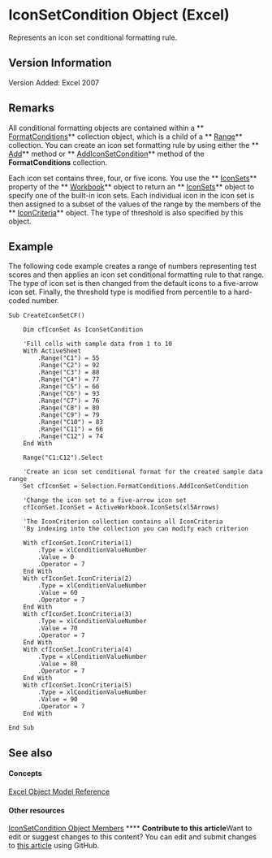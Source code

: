 
# IconSetCondition Object (Excel)

Represents an icon set conditional formatting rule.


## Version Information

Version Added: Excel 2007 


## Remarks

All conditional formatting objects are contained within a  ** [FormatConditions](2486d4b4-605c-76d8-132a-694c0c600a81.md)** collection object, which is a child of a ** [Range](b8207778-0dcc-4570-1234-f130532cc8cd.md)** collection. You can create an icon set formatting rule by using either the ** [Add](705f9ad4-2500-6607-19c0-6abd3f214d3e.md)** method or ** [AddIconSetCondition](eb23b1b1-da7f-013e-aef3-5f690f5cb4ff.md)** method of the **FormatConditions** collection.

Each icon set contains three, four, or five icons. You use the  ** [IconSets](c837d2a8-d21d-7432-a409-f49426368556.md)** property of the ** [Workbook](8c00aa60-c974-eed3-0812-3c9625eb0d4c.md)** object to return an ** [IconSets](2197741e-8139-0098-d194-610fa28fa6c8.md)** object to specify one of the built-in icon sets. Each individual icon in the icon set is then assigned to a subset of the values of the range by the members of the ** [IconCriteria](c3b0480a-6def-c315-32ed-137b64708810.md)** object. The type of threshold is also specified by this object.


## Example

The following code example creates a range of numbers representing test scores and then applies an icon set conditional formatting rule to that range. The type of icon set is then changed from the default icons to a five-arrow icon set. Finally, the threshold type is modified from percentile to a hard-coded number.


```
Sub CreateIconSetCF() 
 
    Dim cfIconSet As IconSetCondition 
     
    'Fill cells with sample data from 1 to 10 
    With ActiveSheet 
        .Range("C1") = 55 
        .Range("C2") = 92 
        .Range("C3") = 88 
        .Range("C4") = 77 
        .Range("C5") = 66 
        .Range("C6") = 93 
        .Range("C7") = 76 
        .Range("C8") = 80 
        .Range("C9") = 79 
        .Range("C10") = 83 
        .Range("C11") = 66 
        .Range("C12") = 74 
    End With 
     
    Range("C1:C12").Select 
         
    'Create an icon set conditional format for the created sample data range 
    Set cfIconSet = Selection.FormatConditions.AddIconSetCondition 
     
    'Change the icon set to a five-arrow icon set 
    cfIconSet.IconSet = ActiveWorkbook.IconSets(xl5Arrows) 
     
    'The IconCriterion collection contains all IconCriteria 
    'By indexing into the collection you can modify each criterion 
 
    With cfIconSet.IconCriteria(1) 
        .Type = xlConditionValueNumber 
        .Value = 0 
        .Operator = 7 
    End With 
    With cfIconSet.IconCriteria(2) 
        .Type = xlConditionValueNumber 
        .Value = 60 
        .Operator = 7 
    End With 
    With cfIconSet.IconCriteria(3) 
        .Type = xlConditionValueNumber 
        .Value = 70 
        .Operator = 7 
    End With 
    With cfIconSet.IconCriteria(4) 
        .Type = xlConditionValueNumber 
        .Value = 80 
        .Operator = 7 
    End With 
    With cfIconSet.IconCriteria(5) 
        .Type = xlConditionValueNumber 
        .Value = 90 
        .Operator = 7 
    End With 
         
End Sub
```


## See also


#### Concepts


 [Excel Object Model Reference](11ea8598-8a20-92d5-f98b-0da04263bf2c.md)
#### Other resources


 [IconSetCondition Object Members](5ea20648-be46-7b8b-be31-368fc98329ab.md)
****   **Contribute to this article**Want to edit or suggest changes to this content? You can edit and submit changes to  [this article](https://github.com/jhershey00/VBA_Excel_Test/OpenXMLCon/articles/e3c4ef69-4d95-87c9-5059-805775288e24.md) using GitHub.

